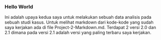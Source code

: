 ### Hello World

Ini adalah upaya kedua saya untuk melakukan sebuah data analisis pada sebuah studi kasus.
Untuk melihat markdown dari kode-kode yang sudah saya kerjakan ada di file Project-2-Markdown.md.
Terdapat 2 versi 2.0 dan 2.1 dimana pada versi 2.1 adalah versi yang paling terbaru saya kerjakan.

